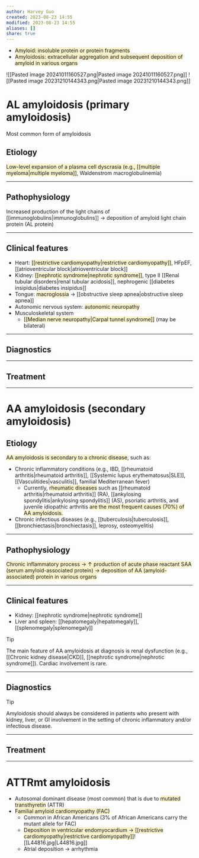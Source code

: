 ```yaml
---
author: Harvey Guo
created: 2023-08-23 14:55
modified: 2023-08-23 14:55
aliases: []
share: true
---
```

- <span style="background:rgba(240, 200, 0, 0.2)">Amyloid: insoluble protein or protein fragments</span>
- <span style="background:rgba(240, 200, 0, 0.2)">Amyloidosis: extracellular aggregation and subsequent deposition of amyloid in various organs</span>

![[Pasted image 20241011160527.png|Pasted image 20241011160527.png]]
![[Pasted image 20231210144343.png|Pasted image 20231210144343.png]]
# AL amyloidosis (primary amyloidosis)
Most common form of amyloidosis
## Etiology
<span style="background:rgba(240, 200, 0, 0.2)">Low-level expansion of a plasma cell dyscrasia (e.g., [[multiple myeloma|multiple myeloma]]</span>, Waldenstrom macroglobulinemia)

---
## Pathophysiology
Increased production of the light chains of [[immunoglobulins|immunoglobulins]] → deposition of amyloid light chain protein (AL protein)

---
## Clinical features
- Heart: <span style="background:rgba(240, 200, 0, 0.2)">[[restrictive cardiomyopathy|restrictive cardiomyopathy]]</span>, HFpEF, [[atrioventricular block|atrioventricular block]]
- Kidney: <span style="background:rgba(240, 200, 0, 0.2)">[[nephrotic syndrome|nephrotic syndrome]]</span>, type II [[Renal tubular disorders|renal tubular acidosis]], nephrogenic [[diabetes insipidus|diabetes insipidus]]
- Tongue: <span style="background:rgba(240, 200, 0, 0.2)">macroglossia</span> → [[obstructive sleep apnea|obstructive sleep apnea]] 
- Autonomic nervous system: <span style="background:rgba(240, 200, 0, 0.2)">autonomic neuropathy</span>
- Musculoskeletal system
	- <span style="background:rgba(240, 200, 0, 0.2)">[[Median nerve neuropathy|Carpal tunnel syndrome]]</span> (may be bilateral)

---
## Diagnostics


---
## Treatment


---

# AA amyloidosis (secondary amyloidosis)
## Etiology
<span style="background:rgba(240, 200, 0, 0.2)">AA amyloidosis is secondary to a chronic disease</span>, such as:
- Chronic inflammatory conditions (e.g., IBD, [[rheumatoid arthritis|rheumatoid arthritis]], [[Systemic lupus erythematosus|SLE]], [[Vasculitides|vasculitis]], familial Mediterranean fever)
	- Currently, <span style="background:rgba(240, 200, 0, 0.2)">rheumatic diseases</span> such as [[rheumatoid arthritis|rheumatoid arthritis]] (RA), [[ankylosing spondylitis|ankylosing spondylitis]] (AS), psoriatic arthritis, and juvenile idiopathic arthritis <span style="background:rgba(240, 200, 0, 0.2)">are the most frequent causes (70%) of AA amyloidosis.</span>
- Chronic infectious diseases (e.g., [[tuberculosis|tuberculosis]], [[bronchiectasis|bronchiectasis]], leprosy, osteomyelitis)

---
## Pathophysiology
<span style="background:rgba(240, 200, 0, 0.2)">Chronic inflammatory process → ↑ production of acute phase reactant SAA (serum amyloid-associated protein) → deposition of AA (amyloid-associated) protein in various organs</span>

---
## Clinical features
- Kidney: [[nephrotic syndrome|nephrotic syndrome]]
- Liver and spleen: [[hepatomegaly|hepatomegaly]], [[splenomegaly|splenomegaly]]
>[!tip] 
>The main feature of AA amyloidosis at diagnosis is renal dysfunction (e.g., [[Chronic kidney disease|CKD]], [[nephrotic syndrome|nephrotic syndrome]]). Cardiac involvement is rare.

---
## Diagnostics
>[!tip] 
>Amyloidosis should always be considered in patients who present with kidney, liver, or GI involvement in the setting of chronic inflammatory and/or infectious disease.

---
## Treatment


---
# ATTRmt amyloidosis
- Autosomal dominant disease (most common) that is due to <span style="background:rgba(240, 200, 0, 0.2)">mutated transthyretin</span> (ATTR)
- <span style="background:rgba(240, 200, 0, 0.2)">Familial amyloid cardiomyopathy (FAC)</span>
	- Common in African Americans (3% of African Americans carry the mutant allele for FAC)
	- <span style="background:rgba(240, 200, 0, 0.2)">Deposition in ventricular endomyocardium → [[restrictive cardiomyopathy|restrictive cardiomyopathy]]</span>![[L44816.jpg|L44816.jpg]]
	- Atrial deposition → arrhythmia